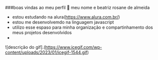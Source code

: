 ###boas vindas ao meu perfil 💙
meu nome e beatriz rosane de almeida
- estou estudando na alura(https://www.alura.com.br/)
- estou me desenvolvemdo na linguagem javascript
- utilizo esse espaso para minha organização e compartinhamento dos meus projetos desenvolvidos
- 
![descrição do gif].(https://www.icegif.com/wp-content/uploads/2023/01/icegif-1544.gif)
